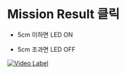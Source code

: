 # Mission Result 클릭

* 5cm 이하면 LED ON

* 5cm 초과면 LED OFF

[![Video Label](http://img.youtube.com/vi/UOParMlHYMs/3.jpg)](https://youtu.be/UOParMlHYMs)

